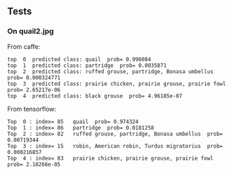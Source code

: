 ## Tests

### On quail2.jpg

From caffe:

    top  0  predicted class: quail  prob= 0.996084
    top  1  predicted class: partridge  prob= 0.0035871
    top  2  predicted class: ruffed grouse, partridge, Bonasa umbellus  prob= 0.000324771
    top  3  predicted class: prairie chicken, prairie grouse, prairie fowl  prob= 2.65217e-06
    top  4  predicted class: black grouse  prob= 4.96185e-07


From tensorflow:

    Top  0 : index= 85   quail  prob= 0.974324
    Top  1 : index= 86   partridge  prob= 0.0181258
    Top  2 : index= 82   ruffed grouse, partridge, Bonasa umbellus  prob= 0.00719344
    Top  3 : index= 15   robin, American robin, Turdus migratorius  prob= 0.000216857
    Top  4 : index= 83   prairie chicken, prairie grouse, prairie fowl  prob= 2.18266e-05

